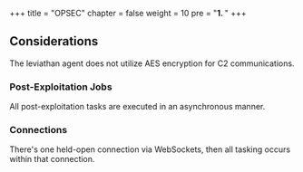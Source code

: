 +++
title = "OPSEC"
chapter = false
weight = 10
pre = "<b>1. </b>"
+++

## Considerations
The leviathan agent does not utilize AES encryption for C2 communications.

### Post-Exploitation Jobs
All post-exploitation tasks are executed in an asynchronous manner.

### Connections
There's one held-open connection via WebSockets, then all tasking occurs within that connection.